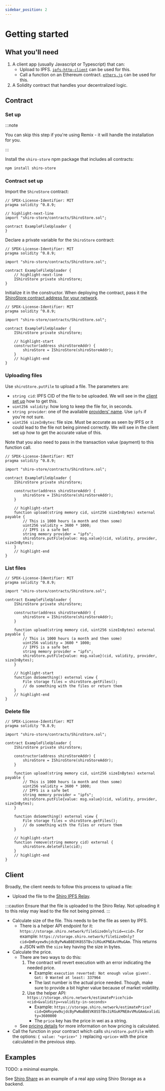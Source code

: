 ```yaml
---
sidebar_position: 2
---
```


# Getting started

## What you'll need

1. A client app (usually Javascript or Typescript) that can:
    - Upload to IPFS. [`ipfs-http-client`](https://www.npmjs.com/package/ipfs-http-client) can be used for this.
    - Call a function on an Ethereum contract. [`ethers.js`](https://docs.ethers.io/v5/) can be used for this.
2. A Solidity contract that handles your decentralized logic.

## Contract

### Set up

:::note

You can skip this step if you're using Remix - it will handle the installation for you.

:::

Install the `shiro-store` npm package that includes all contracts:
```bash
npm install shiro-store
```

### Contract set up

Import the `ShiroStore` contract:
```solidity title="ExampleFileUploader.sol"
// SPDX-License-Identifier: MIT
pragma solidity ^0.8.9;

// highlight-next-line
import "shiro-store/contracts/ShiroStore.sol";

contract ExampleFileUploader {
}
```

Declare a private variable for the `ShiroStore` contract:
```solidity
// SPDX-License-Identifier: MIT
pragma solidity ^0.8.9;

import "shiro-store/contracts/ShiroStore.sol";

contract ExampleFileUploader {
    // highlight-next-line
    IShiroStore private shiroStore;
}
```

Initialize it in the constructor. When deploying the contract, pass it the [ShiroStore contract address for your network](./contract-addresses.md).
```solidity
// SPDX-License-Identifier: MIT
pragma solidity ^0.8.9;

import "shiro-store/contracts/ShiroStore.sol";

contract ExampleFileUploader {
    IShiroStore private shiroStore;

    // highlight-start
    constructor(address shiroStoreAddr) {
        shiroStore = IShiroStore(shiroStoreAddr);
    }
    // highlight-end
}
```

### Uploading files

Use `shiroStore.putFile` to upload a file. The parameters are:
- `string cid`: IPFS CID of the file to be uploaded. We will see in the [client set up](#client) how to get this.
- `uint256 validity`: how long to keep the file for, in seconds.
- `string provider`: one of the available [providers' name](./providers.md). Use `ipfs` if you're not sure.
- `uint256 sizeInBytes`: file size. Must be accurate as seen by IPFS or it could lead to the file not being pinned correctly. We will see in the client set up how to get the accurate value of this.

Note that you also need to pass in the transaction value (payment) to this function call.

```solidity
// SPDX-License-Identifier: MIT
pragma solidity ^0.8.9;

import "shiro-store/contracts/ShiroStore.sol";

contract ExampleFileUploader {
    IShiroStore private shiroStore;

    constructor(address shiroStoreAddr) {
        shiroStore = IShiroStore(shiroStoreAddr);
    }

    // highlight-start
    function upload(string memory cid, uint256 sizeInBytes) external payable {
        // This is 1000 hours (a month and then some)
        uint256 validity = 3600 * 1000;
        // IPFS is a safe bet
        string memory provider = "ipfs";
        shiroStore.putFile{value: msg.value}(cid, validity, provider, sizeInBytes);
    }
    // highlight-end
}
```

### List files

```solidity
// SPDX-License-Identifier: MIT
pragma solidity ^0.8.9;

import "shiro-store/contracts/ShiroStore.sol";

contract ExampleFileUploader {
    IShiroStore private shiroStore;

    constructor(address shiroStoreAddr) {
        shiroStore = IShiroStore(shiroStoreAddr);
    }

    function upload(string memory cid, uint256 sizeInBytes) external payable {
        // This is 1000 hours (a month and then some)
        uint256 validity = 3600 * 1000;
        // IPFS is a safe bet
        string memory provider = "ipfs";
        shiroStore.putFile{value: msg.value}(cid, validity, provider, sizeInBytes);
    }

    // highlight-start
    function doSomething() external view {
        File storage files = shiroStore.getFiles();
        // do something with the files or return them
    }
    // highlight-end
}
```

### Delete file

```solidity
// SPDX-License-Identifier: MIT
pragma solidity ^0.8.9;

import "shiro-store/contracts/ShiroStore.sol";

contract ExampleFileUploader {
    IShiroStore private shiroStore;

    constructor(address shiroStoreAddr) {
        shiroStore = IShiroStore(shiroStoreAddr);
    }

    function upload(string memory cid, uint256 sizeInBytes) external payable {
        // This is 1000 hours (a month and then some)
        uint256 validity = 3600 * 1000;
        // IPFS is a safe bet
        string memory provider = "ipfs";
        shiroStore.putFile{value: msg.value}(cid, validity, provider, sizeInBytes);
    }

    function doSomething() external view {
        File storage files = shiroStore.getFiles();
        // do something with the files or return them
    }

    // highlight-start
    function remove(string memory cid) external {
        shiroStore.deleteFile(cid);
    }
    // highlight-end
}
```

## Client

Broadly, the client needs to follow this process to upload a file:
- Upload the file to the [Shiro IPFS Relay](./contract-addresses.md#ipfs-relay).

:::caution
Ensure that the file is uploaded to the Shiro Relay. Not uploading it to this relay may lead to the file not being pinned.
:::

- Calculate size of the file. This needs to be the file as seen by IPFS.
    - There is a helper API endpoint for it: `https://storage.shiro.network/fileSizeOnly?cid=<cid>`. For example: `https://storage.shiro.network/fileSizeOnly?cid=QmRxyew9ujdcByPwNaB8EVK8S5TBvJiRGuKPNEAvVMuGAm`. This returns a JSON with the `size` key having the size in bytes.
- Calculate the price.
    - There are two ways to do this:
        1. The contract will revert execution with an error indicating the needed price.
            - Example: `execution reverted: Not enough value given!. Got: 0 Wanted at least: 337964`
            - The last number is the actual price needed. Though, make sure to provide a bit higher value because of market volatility.
        2. Use the helper API: `https://storage.shiro.network/estimatePrice?cid=<cid>&validity=<validity-in-seconds>`
            - Example: `https://storage.shiro.network/estimatePrice?cid=QmRxyew9ujdcByPwNaB8EVK8S5TBvJiRGuKPNEAvVMuGAm&validity=3600000`
            - The `price` key has the price in wei as a string.
    - See [pricing details](./pricing.md) for more information on how pricing is calculated.
- Call the function in your contract which calls `shiroStore.putFile` with the options: `{ value: "<price>" }` replacing `<price>` with the price calculated in the previous step.

## Examples

TODO: a minimal example.

See [Shiro Share](https://github.com/NaikAayush/shiro-share) as an example of a real app using Shiro Storage as a backend.

